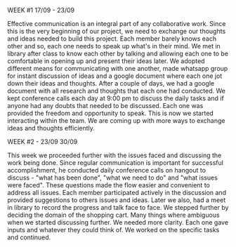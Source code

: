 WEEK #1 17/09 - 23/09

Effective communication is an integral part of any collaborative work. Since this is the very beginning of our project, we need to exchange our thoughts and ideas needed to build this project. Each member barely knows each other and so, each one needs to speak up what's in their mind.
We met in library after class to know each other by talking and allowing each one to be comfortable in opening up and present their ideas later. We adopted different means for communicating with one another, made whatsapp group for instant discussion of ideas and a google document where each one jot down their ideas and thoughts.
After a couple of days, we had a google document with all research and thoughts that each one had conducted. We kept conference calls each day at 9:00 pm to discuss the daily tasks and if anyone had any doubts that needed to be discussed. Each one was provided the freedom and opportunity to speak.
This is now we started interacting within the team. We are coming up with more ways to exchange ideas and thoughts efficiently.

WEEK #2 - 23/09 30/09

This week we proceeded further with the issues faced and discussing the work being done. Since regular communication is important for successful accomplishment, he conducted daily conference calls on hangout to discuss - "what has been done", "what we need to do" and "what issues were faced".
These questions made the flow easier and convenient to address all issues. Each member participated actively in the discussion and provided suggestions to others issues and ideas. Later we also, had a meet in library to record the progress and talk face to face.
We stepped further by deciding the domain of the shopping cart. Many things where ambiguous when we started discussing further. We needed more clarity. Each one gave inputs and whatever they could think of. We worked on the specific tasks and continued.

